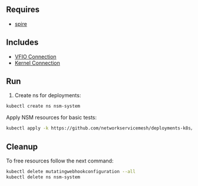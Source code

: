 ## Requires

- [spire](../spire)

## Includes

- [VFIO Connection](../use-cases/Vfio2Noop)
- [Kernel Connection](../use-cases/SriovKernel2Noop)

## Run

1. Create ns for deployments:
```bash
kubectl create ns nsm-system
```

Apply NSM resources for basic tests:
```bash
kubectl apply -k https://github.com/networkservicemesh/deployments-k8s/examples/sriov?ref=11054c543d8c83434196c2ece6f705635fe30494
```

## Cleanup

To free resources follow the next command:
```bash
kubectl delete mutatingwebhookconfiguration --all
kubectl delete ns nsm-system
```
